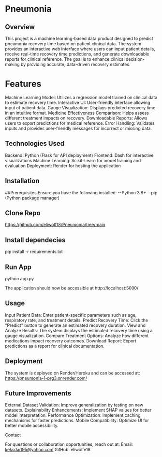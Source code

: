 # Pneumonia

## Overview

This project is a machine learning-based data product designed to predict pneumonia recovery time based on patient clinical data. The system provides an interactive web interface where users can input patient details, receive real-time recovery time predictions, and generate downloadable reports for clinical reference. The goal is to enhance clinical decision-making by providing accurate, data-driven recovery estimates.

# Features

Machine Learning Model: Utilizes a regression model trained on clinical data to estimate recovery time.
Interactive UI: User-friendly interface allowing input of patient data.
Gauge Visualization: Displays predicted recovery time in an intuitive format.
Medicine Effectiveness Comparison: Helps assess different treatment impacts on recovery.
Downloadable Reports: Allows users to export predictions for medical reference.
Error Handling: Validates inputs and provides user-friendly messages for incorrect or missing data.

## Technologies Used

Backend: Python (Flask for API deployment)
Frontend: Dash for interactive visualizations
Machine Learning: Scikit-Learn for model training and evaluation
Deployment: Render for hosting the application


## Installation

##Prerequisites
Ensure you have the following installed:
--Python 3.8+
--pip (Python package manager)

## Clone Repo
https://github.com/eliwolf18/Pneumonia/tree/main

## Install dependecies
pip install -r requirements.txt

## Run App
python app.py

The application should now be accessible at http://localhost:5000/

## Usage

Input Patient Data: Enter patient-specific parameters such as age, respiratory rate, and treatment details.
Predict Recovery Time: Click the "Predict" button to generate an estimated recovery duration.
View and Analyze Results: The system displays the estimated recovery time using a gauge visualization.
Compare Treatment Options: Analyze how different medications impact recovery outcomes.
Download Report: Export predictions as a report for clinical documentation.

## Deployment
The system is deployed on Render/Heroku and can be accessed at: https://pneumonia-1-prg3.onrender.com/ 

## Future Improvements

External Dataset Validation: Improve generalization by testing on new datasets.
Explainability Enhancements: Implement SHAP values for better model interpretation.
Performance Optimization: Implement caching mechanisms for faster predictions.
Mobile Compatibility: Optimize UI for better mobile accessibility.

Contact

For questions or collaboration opportunities, reach out at:
Email: keksdarl95@yahoo.com
GitHub: eliwolfe18



